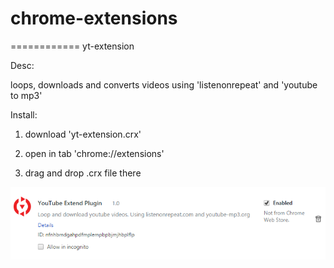 # chrome-extensions
============
yt-extension

Desc:

loops, downloads and converts videos using 'listenonrepeat' and 'youtube to mp3'

Install:

1. download 'yt-extension.crx' 

2. open in tab 'chrome://extensions'

3. drag and drop .crx file there

![ScreenShot](./yt-ext.PNG)
